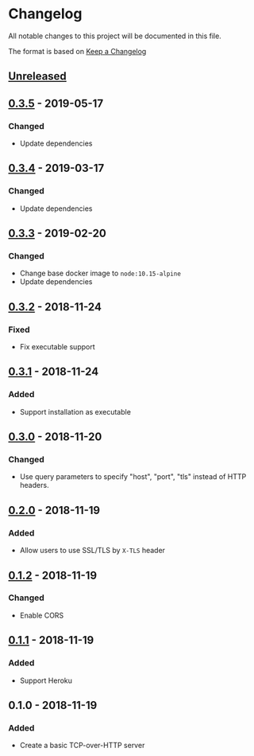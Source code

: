 # Changelog
All notable changes to this project will be documented in this file.

The format is based on [Keep a Changelog](http://keepachangelog.com/en/1.0.0/)

## [Unreleased]

## [0.3.5] - 2019-05-17
### Changed
* Update dependencies

## [0.3.4] - 2019-03-17
### Changed
* Update dependencies

## [0.3.3] - 2019-02-20
### Changed
* Change base docker image to `node:10.15-alpine`
* Update dependencies

## [0.3.2] - 2018-11-24
### Fixed
* Fix executable support

## [0.3.1] - 2018-11-24
### Added 
* Support installation as executable 

## [0.3.0] - 2018-11-20
### Changed 
* Use query parameters to specify "host", "port", "tls" instead of HTTP headers.

## [0.2.0] - 2018-11-19
### Added
* Allow users to use SSL/TLS by `X-TLS` header

## [0.1.2] - 2018-11-19
### Changed
* Enable CORS

## [0.1.1] - 2018-11-19
### Added
* Support Heroku

## 0.1.0 - 2018-11-19
### Added
* Create a basic TCP-over-HTTP server

[Unreleased]: https://github.com/nwtgck/tcphttp-server/compare/v0.3.5...HEAD
[0.3.5]: https://github.com/nwtgck/tcphttp-server/compare/v0.3.4...v0.3.5
[0.3.4]: https://github.com/nwtgck/tcphttp-server/compare/v0.3.3...v0.3.4
[0.3.3]: https://github.com/nwtgck/tcphttp-server/compare/v0.3.2...v0.3.3
[0.3.2]: https://github.com/nwtgck/tcphttp-server/compare/v0.3.1...v0.3.2
[0.3.1]: https://github.com/nwtgck/tcphttp-server/compare/v0.3.0...v0.3.1
[0.3.0]: https://github.com/nwtgck/tcphttp-server/compare/v0.2.0...v0.3.0
[0.2.0]: https://github.com/nwtgck/tcphttp-server/compare/v0.1.2...v0.2.0
[0.1.2]: https://github.com/nwtgck/tcphttp-server/compare/v0.1.1...v0.1.2
[0.1.1]: https://github.com/nwtgck/tcphttp-server/compare/v0.1.0...v0.1.1
